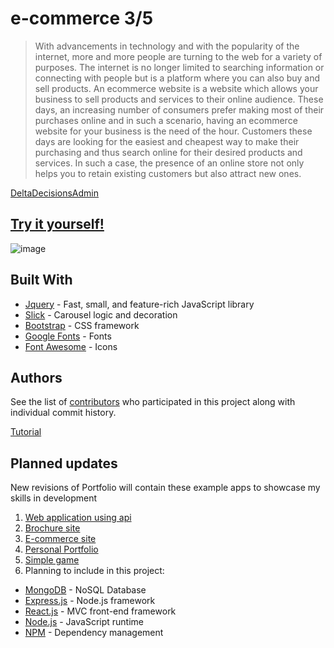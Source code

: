 # e-commerce 3/5

>With advancements in technology and with the popularity of the internet, more and more people are turning to the web for a variety of purposes. The internet is no longer limited to searching information or connecting with people but is a platform where you can also buy and sell products. An ecommerce website is a website which allows your business to sell products and services to their online audience. These days, an increasing number of consumers prefer making most of their purchases online and in such a scenario, having an ecommerce website for your business is the need of the hour.
>Customers these days are looking for the easiest and cheapest way to make their purchasing and thus search online for their desired products and services. In such a case, the presence of an online store not only helps you to retain existing customers but also attract new ones.

[DeltaDecisionsAdmin](https://www.deltadecisions.com/ecommerce/top-5-reasons-to-have-an-ecommerce-website-for-your-business.html) 
## [Try it yourself!](https://fkarticuno.github.io/e-commerce/) 

![image](https://fkarticuno.github.io/CodingPortfolio/Assets/Images/00.png)

## Built With
* [Jquery](https://jquery.com/) - Fast, small, and feature-rich JavaScript library
* [Slick](https://kenwheeler.github.io/slick/) - Carousel logic and decoration
* [Bootstrap](https://getbootstrap.com/docs/4.4/getting-started/introduction/) - CSS framework
* [Google Fonts](https://fonts.google.com/?query=sofia&selection.family=Anton|Gugi|Lato|Roboto|Sofia) - Fonts
* [Font Awesome](https://fontawesome.com/) - Icons 

## Authors

See the list of [contributors](https://github.com/fkarticuno/e-commerce/graphs/contributors) who participated in this project along with individual commit history.

[Tutorial](https://www.youtube.com/embed/36jRXMsIFuA)
## Planned updates

New revisions of Portfolio will contain these example apps to showcase my skills in development
1. [Web application using api](#)
2. [Brochure site](https://github.com/fkarticuno/ChipsRestaurant)
3. [E-commerce site](https://github.com/fkarticuno/e-commerce)
4. [Personal Portfolio](https://github.com/fkarticuno/CodingPortfolio)
5. [Simple game](#)
6. Planning to include in this project:
  * [MongoDB](https://www.mongodb.com/) - NoSQL Database
  * [Express.js](https://expressjs.com/) - Node.js framework
  * [React.js](https://reactjs.org/) - MVC front-end framework 
  * [Node.js](https://nodejs.org/en/) - JavaScript runtime
  * [NPM](https://www.npmjs.com/) - Dependency management
